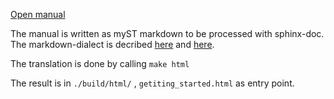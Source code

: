 [Open manual](https://sunderme.github.io/getting_started.html)

The manual is written as myST markdown to be processed with sphinx-doc.
The markdown-dialect is decribed [here](https://myst-parser.readthedocs.io/en/latest/intro.html) and [here](https://pradyunsg.me/furo/reference/).

The translation is done by calling `make html`

The result is in `./build/html/` , `getiting_started.html` as entry point.

